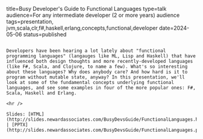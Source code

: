 title=Busy Developer's Guide to Functional Languages
type=talk
audience=For any intermediate developer (2 or more years) audience
tags=presentation, jvm,scala,clr,f#,haskell,erlang,concepts,functional,developer
date=2024-05-06
status=published
~~~~~~

Developers have been hearing a lot lately about "functional programming languages" (langauges like ML, Lisp and Haskell) that have influenced both design thoughts and more recently-developed languages (like F#, Scala, and Clojure, to name a few). What's so interesting about these languages? Why does anybody care? And how hard is it to program without mutable state, anyway? In this presentation, we'll look at some of the fundamental concepts underlying functional languages, and see some examples in four of the more popular ones: F#, Scala, Haskell and Erlang.
    
<hr />

Slides: [HTML](http://slides.newardassociates.com/BusyDevsGuide/FunctionalLanguages.html) | [PPTX](http://slides.newardassociates.com/BusyDevsGuide/FunctionalLanguages.pptx)
